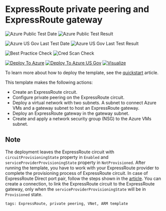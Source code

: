 # ExpressRoute private peering and ExpressRoute gateway

![Azure Public Test Date](https://azurequickstartsservice.blob.core.windows.net/badges/101-expressroute-private-peering-vnet/PublicLastTestDate.svg)
![Azure Public Test Result](https://azurequickstartsservice.blob.core.windows.net/badges/101-expressroute-private-peering-vnet/PublicDeployment.svg)

![Azure US Gov Last Test Date](https://azurequickstartsservice.blob.core.windows.net/badges/101-expressroute-private-peering-vnet/FairfaxLastTestDate.svg)
![Azure US Gov Last Test Result](https://azurequickstartsservice.blob.core.windows.net/badges/101-expressroute-private-peering-vnet/FairfaxDeployment.svg)

![Best Practice Check](https://azurequickstartsservice.blob.core.windows.net/badges/101-expressroute-private-peering-vnet/BestPracticeResult.svg)
![Cred Scan Check](https://azurequickstartsservice.blob.core.windows.net/badges/101-expressroute-private-peering-vnet/CredScanResult.svg)

[![Deploy To Azure](https://raw.githubusercontent.com/fathym-it/azure-quickstart-templates/master/1-CONTRIBUTION-GUIDE/images/deploytoazure.svg?sanitize=true)](https://portal.azure.com/#create/Microsoft.Template/uri/https%3A%2F%2Fraw.githubusercontent.com%2Ffathym-it%2Fazure-quickstart-templates%2Fmaster%2F101-expressroute-private-peering-vnet%2Fazuredeploy.json)
[![Deploy To Azure US Gov](https://raw.githubusercontent.com/fathym-it/azure-quickstart-templates/master/1-CONTRIBUTION-GUIDE/images/deploytoazuregov.svg?sanitize=true)](https://portal.azure.us/#create/Microsoft.Template/uri/https%3A%2F%2Fraw.githubusercontent.com%2Ffathym-it%2Fazure-quickstart-templates%2Fmaster%2F101-expressroute-private-peering-vnet%2Fazuredeploy.json)
[![Visualize](https://raw.githubusercontent.com/fathym-it/azure-quickstart-templates/master/1-CONTRIBUTION-GUIDE/images/visualizebutton.svg?sanitize=true)](http://armviz.io/#/?load=https%3A%2F%2Fraw.githubusercontent.com%2Ffathym-it%2Fazure-quickstart-templates%2Fmaster%2F101-expressroute-private-peering-vnet%2Fazuredeploy.json)

To learn more about how to deploy the template, see the [quickstart](https://docs.microsoft.com/azure/expressroute/quickstart-create-expressroute-vnet-template) article.

This template makes the following actions:

- Create an ExpressRoute circuit.
- Configure private peering on the ExpressRoute circuit.
- Deploy a virtual network with two subnets. A subnet to connect Azure VMs and a gateway subnet to host an ExpressRoute gateway.
- Deploy an ExpressRoute gateway in the gateway subnet.
- Create and apply a network security group (NSG) to the Azure VMs subnet.

## Note

The deployment leaves the ExpressRoute circuit with `circuitProvisioningState` property in `Enabled` and `serviceProviderProvisioningState` property in `NotProvisioned`. After running the template, you have to work with your ExpressRoute provider to complete the provisioning process of ExpressRoute circuit. In case of ExpressRoute Direct port pair, follow the steps shown in the [article](https://docs.microsoft.com/azure/expressroute/expressroute-howto-erdirect).
You can create a connection, to link the ExpressRoute circuit to the ExpressRoute gateway, only when the `serviceProviderProvisioningState` will be in `Provisioned` state.

```
tags: ExpressRoute, private peering, VNet, ARM template
```
